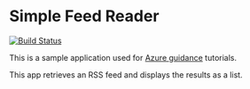 # Simple Feed Reader

[![Build Status](https://dev.azure.com/LamVu0125/MyFirstProject/_apis/build/status/lamvutud.simple-feed-reader?branchName=master)](https://dev.azure.com/LamVu0125/MyFirstProject/_build/latest?definitionId=1&branchName=master)

This is a sample application used for [Azure guidance](https://docs.microsoft.com/aspnet/core/azure/?view=aspnetcore-2.1) tutorials.

This app retrieves an RSS feed and displays the results as a list.
